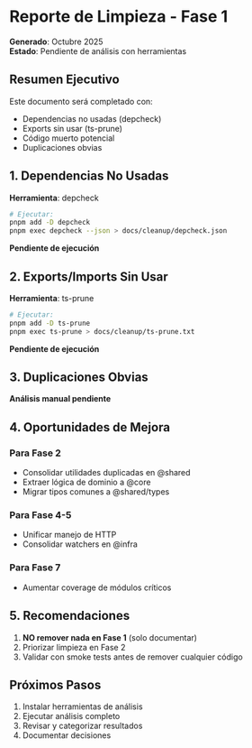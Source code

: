 # Reporte de Limpieza - Fase 1

**Generado**: Octubre 2025  
**Estado**: Pendiente de análisis con herramientas

## Resumen Ejecutivo

Este documento será completado con:
- Dependencias no usadas (depcheck)
- Exports sin usar (ts-prune)
- Código muerto potencial
- Duplicaciones obvias

## 1. Dependencias No Usadas

**Herramienta**: depcheck

```bash
# Ejecutar:
pnpm add -D depcheck
pnpm exec depcheck --json > docs/cleanup/depcheck.json
```

**Pendiente de ejecución**

## 2. Exports/Imports Sin Usar

**Herramienta**: ts-prune

```bash
# Ejecutar:
pnpm add -D ts-prune
pnpm exec ts-prune > docs/cleanup/ts-prune.txt
```

**Pendiente de ejecución**

## 3. Duplicaciones Obvias

**Análisis manual pendiente**

## 4. Oportunidades de Mejora

### Para Fase 2
- Consolidar utilidades duplicadas en @shared
- Extraer lógica de dominio a @core
- Migrar tipos comunes a @shared/types

### Para Fase 4-5
- Unificar manejo de HTTP
- Consolidar watchers en @infra

### Para Fase 7
- Aumentar coverage de módulos críticos

## 5. Recomendaciones

1. **NO remover nada en Fase 1** (solo documentar)
2. Priorizar limpieza en Fase 2
3. Validar con smoke tests antes de remover cualquier código

## Próximos Pasos

1. Instalar herramientas de análisis
2. Ejecutar análisis completo
3. Revisar y categorizar resultados
4. Documentar decisiones

